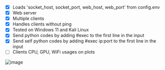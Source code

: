 - [x] Loads 'socket_host, socket_port, web_host, web_port' from config.env
- [x] Web server
- [x] Multiple clients
- [x] Handles clients without ping
- [x] Tested on Windows 11 and Kali Linux
- [x] Send python codes by adding #exec to the first line in the input
- [x] Send self python codes by adding #exec ip:port to the first line in the input
- [ ] Clients CPU, GPU, WiFi usages on plots

![image](https://github.com/Bt08s/PYNet/assets/68190921/cf597cfa-072c-4ef1-8bd0-791ceb1841ba)

